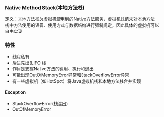### Native Method Stack\(本地方法栈\)

定义：本地方法栈为虚拟机使用到的Native方法服务，虚拟机规范未对本地方法栈中方法使用的语音、使用方式与数据结构进行强制规定，因此具体的虚拟机可以自由实现

### 特性

* 线程私有
* 后进先出\(LIFO\)栈
* 作用是支撑Native方法的调用、执行和退出
* 可能出现OutOfMemoryError异常和StackOverflowError异常
* 有一些虚拟机（如HotSpot）将Java虚拟机栈和本地方法栈合并实现

#### Exception

* StackOverflowError\(栈溢出\)
* OutOfMemoryError



